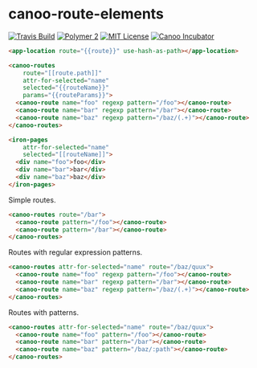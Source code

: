 # canoo-route-elements

[![Travis Build](https://img.shields.io/travis/canoo/canoo-route-elements.svg)](https://travis-ci.org/canoo/canoo-route-elements)
[![Polymer 2](https://img.shields.io/badge/webcomponents-Polymer%202-orange.svg?style=flat)](https://www.polymer-project.org/2.0/start/)
[![MIT License](https://img.shields.io/badge/license-MIT%20License-blue.svg?style=flat)](https://opensource.org/licenses/MIT)
[![Canoo Incubator](https://img.shields.io/badge/canoo-incubator-be1432.svg?style=flat)](https://github.com/canoo)

~~~html
<app-location route="{{route}}" use-hash-as-path></app-location>

<canoo-routes
    route="[[route.path]]"
    attr-for-selected="name"
    selected="{{routeName}}"
    params="{{routeParams}}">
  <canoo-route name="foo" regexp pattern="/foo"></canoo-route>
  <canoo-route name="bar" regexp pattern="/bar"></canoo-route>
  <canoo-route name="baz" regexp pattern="/baz/(.+)"></canoo-route>
</canoo-routes>

<iron-pages
    attr-for-selected="name"
    selected="[[routeName]]">
  <div name="foo">foo</div>
  <div name="bar">bar</div>
  <div name="baz">baz</div>
</iron-pages>
~~~

Simple routes.

~~~html
<canoo-routes route="/bar">
  <canoo-route pattern="/foo"></canoo-route>
  <canoo-route pattern="/bar"></canoo-route>
</canoo-routes>
~~~

Routes with regular expression patterns.

~~~html
<canoo-routes attr-for-selected="name" route="/baz/quux">
  <canoo-route name="foo" regexp pattern="/foo"></canoo-route>
  <canoo-route name="bar" regexp pattern="/bar"></canoo-route>
  <canoo-route name="baz" regexp pattern="/baz/(.+)"></canoo-route>
</canoo-routes>
~~~

Routes with patterns.

~~~html
<canoo-routes attr-for-selected="name" route="/baz/quux">
  <canoo-route name="foo" pattern="/foo"></canoo-route>
  <canoo-route name="bar" pattern="/bar"></canoo-route>
  <canoo-route name="baz" pattern="/baz/:path"></canoo-route>
</canoo-routes>
~~~
